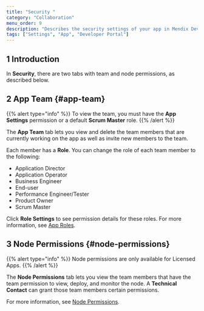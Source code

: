 ```yaml
---
title: "Security "
category: "Collaboration"
menu_order: 9
description: "Describes the security settings of your app in Mendix Developer Portal."
tags: ["Settings", "App", "Developer Portal"]
---
```


## 1 Introduction

In **Security**, there are two tabs with team and node permissions, as described below.

## 2 App Team {#app-team}

{{% alert type="info" %}}
To view the team, you must have the **App Settings** permission or a default **Scrum Master** role.
{{% /alert %}}

The **App Team** tab lets you view and delete the team members that are currently working on the app as well as invite new members to the team.

Each member has a **Role**. You can change the role of each team member to the following:

* Application Director
* Application Operator
* Business Engineer
* End-user
* Performance Engineer/Tester
* Product Owner
* Scrum Master

Click **Role Settings** to see permission details for these roles. For more information, see [App Roles](/developerportal/collaborate/app-roles).

## 3 Node Permissions {#node-permissions}

{{% alert type="info" %}}
Node permissions are only available for Licensed Apps.
{{% /alert %}}

The **Node Permissions** tab lets you view the team members that have the team permission to view, deploy, and monitor the node.  A **Technical Contact** can grant those team members certain permissions.

For more information, see [Node Permissions](/developerportal/deploy/node-permissions).
